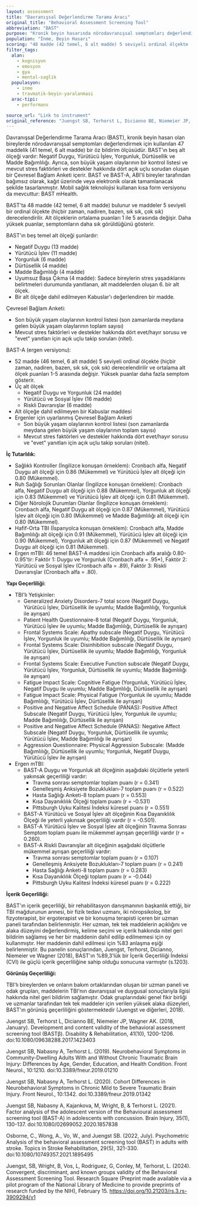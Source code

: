 ```yaml
---
layout: assessment
title: "Davranışsal Değerlendirme Tarama Aracı"
original_title: "Behavioral Assessment Screening Tool"
abbreviation: "BAST"
purpose: "Kronik beyin hasarında nörodavranışsal semptomları değerlendirmek için kullanılan 47 maddelik (41 temel, 6 alt madde) bir öz bildirim ölçüsüdür."
population: "İnme, Beyin Hasarı"
scoring: "48 madde (42 temel, 6 alt madde) 5 seviyeli ordinal ölçekte (hiçbir zaman, nadiren, bazen, sık sık, çok sık) derecelendirilir ve alt ölçek puanları 1-5 arasında değişir. Yüksek puanlar daha sık semptomları gösterir."
filter_tags:
  alan:
    - kognisyon
    - emosyon
    - gya
    - mental-saglik
  populasyon:
    - inme
    - travmatik-beyin-yaralanmasi
  arac-tipi:
    - performans

source_url: "Link to instrument"
original_reference: "Juengst SB, Terhorst L, Dicianno BE, Niemeier JP, Wagner AK. (2018, January). Development and content validity of the behavioral assessment screening tool (BASTβ). Disability & Rehabilitation, 41(10), 1200-1206. doi:10.1080/09638288.2017.1423403"
---
```





Davranışsal Değerlendirme Tarama Aracı (BAST), kronik beyin hasarı olan bireylerde nörodavranışsal semptomları değerlendirmek için kullanılan 47 maddelik (41 temel, 6 alt madde) bir öz bildirim ölçüsüdür. BAST'ın beş alt ölçeği vardır: Negatif Duygu, Yürütücü İşlev, Yorgunluk, Dürtüsellik ve Madde Bağımlılığı. Ayrıca, son büyük yaşam olaylarının bir kontrol listesi ve mevcut stres faktörleri ve destekler hakkında dört açık uçlu sorudan oluşan bir Çevresel Bağlam Anketi içerir. BAST ve BAST-A, ABI'li bireyler tarafından bağımsız olarak, kağıt üzerinde veya elektronik olarak tamamlanacak şekilde tasarlanmıştır. Mobil sağlık teknolojisi kullanan kısa form versiyonu da mevcuttur: BAST mHealth.


BAST'ta 48 madde (42 temel, 6 alt madde) bulunur ve maddeler 5 seviyeli bir ordinal ölçekte (hiçbir zaman, nadiren, bazen, sık sık, çok sık) derecelendirilir. Alt ölçeklerin ortalama puanları 1 ile 5 arasında değişir. Daha yüksek puanlar, semptomların daha sık görüldüğünü gösterir.

BAST'ın beş temel alt ölçeği şunlardır:
*   Negatif Duygu (13 madde)
*   Yürütücü İşlev (11 madde)
*   Yorgunluk (6 madde)
*   Dürtüsellik (4 madde)
*   Madde Bağımlılığı (4 madde)
*   Uyumsuz Başa Çıkma (4 madde): Sadece bireylerin stres yaşadıklarını belirtmeleri durumunda yanıtlanan, alt maddelerden oluşan 6. bir alt ölçek.
*   Bir alt ölçeğe dahil edilmeyen Kabuslar'ı değerlendiren bir madde.

Çevresel Bağlam Anketi:
*   Son büyük yaşam olaylarının kontrol listesi (son zamanlarda meydana gelen büyük yaşam olaylarının toplam sayısı)
*   Mevcut stres faktörleri ve destekler hakkında dört evet/hayır sorusu ve "evet" yanıtları için açık uçlu takip soruları (nitel).

BAST-A (ergen versiyonu):
*   52 madde (46 temel, 6 alt madde) 5 seviyeli ordinal ölçekte (hiçbir zaman, nadiren, bazen, sık sık, çok sık) derecelendirilir ve ortalama alt ölçek puanları 1-5 arasında değişir. Yüksek puanlar daha fazla semptom gösterir.
*   Üç alt ölçek
    *   Negatif Duygu ve Yorgunluk (24 madde)
    *   Yürütücü ve Sosyal İşlev (16 madde)
    *   Riskli Davranışlar (6 madde)
*   Alt ölçeğe dahil edilmeyen bir Kabuslar maddesi
*   Ergenler için uyarlanmış Çevresel Bağlam Anketi
    *   Son büyük yaşam olaylarının kontrol listesi (son zamanlarda meydana gelen büyük yaşam olaylarının toplam sayısı)
    *   Mevcut stres faktörleri ve destekler hakkında dört evet/hayır sorusu ve "evet" yanıtları için açık uçlu takip soruları (nitel).


**İç Tutarlılık:**

*   Sağlıklı Kontroller (İngilizce konuşan örneklem): Cronbach alfa, Negatif Duygu alt ölçeği için 0.86 (Mükemmel) ve Yürütücü İşlev alt ölçeği için 0.80 (Mükemmel).
*   Ruh Sağlığı Sorunları Olanlar (İngilizce konuşan örneklem): Cronbach alfa, Negatif Duygu alt ölçeği için 0.88 (Mükemmel), Yorgunluk alt ölçeği için 0.83 (Mükemmel) ve Yürütücü İşlev alt ölçeği için 0.81 (Mükemmel).
*   Diğer Nörolojik Durumları Olanlar (İngilizce konuşan örneklem): Cronbach alfa, Negatif Duygu alt ölçeği için 0.87 (Mükemmel), Yürütücü İşlev alt ölçeği için 0.80 (Mükemmel) ve Madde Bağımlılığı alt ölçeği için 0.80 (Mükemmel).
*   Hafif-Orta TBI (İspanyolca konuşan örneklem): Cronbach alfa, Madde Bağımlılığı alt ölçeği için 0.91 (Mükemmel), Yürütücü İşlev alt ölçeği için 0.90 (Mükemmel), Yorgunluk alt ölçeği için 0.87 (Mükemmel) ve Negatif Duygu alt ölçeği için 0.81 (Mükemmel).
*   Ergen mTBI: 46 temel BAST-A maddesi için Cronbach alfa aralığı 0.80-0.95'tir: Faktör 1: Duygu ve Yorgunluk (Cronbach alfa = .95*), Faktör 2: Yürütücü ve Sosyal İşlev (Cronbach alfa = .89), Faktör 3: Riskli Davranışlar (Cronbach alfa = .80).

**Yapı Geçerliliği:**

*   TBI'lı Yetişkinler:
    *   Generalized Anxiety Disorders-7 total score (Negatif Duygu, Yürütücü İşlev, Dürtüsellik ile uyumlu; Madde Bağımlılığı, Yorgunluk ile ayrışan)
    *   Patient Health Questionnaire-8 total (Negatif Duygu, Yorgunluk, Yürütücü İşlev ile uyumlu; Madde Bağımlılığı, Dürtüsellik ile ayrışan)
    *   Frontal Systems Scale: Apathy subscale (Negatif Duygu, Yürütücü İşlev, Yorgunluk ile uyumlu; Madde Bağımlılığı, Dürtüsellik ile ayrışan)
    *   Frontal Systems Scale: Disinhibition subscale (Negatif Duygu, Yürütücü İşlev, Dürtüsellik ile uyumlu; Madde Bağımlılığı, Yorgunluk ile ayrışan)
    *   Frontal Systems Scale: Executive Function subscale (Negatif Duygu, Yürütücü İşlev, Yorgunluk, Dürtüsellik ile uyumlu; Madde Bağımlılığı ile ayrışan)
    *   Fatigue Impact Scale: Cognitive Fatigue (Yorgunluk, Yürütücü İşlev, Negatif Duygu ile uyumlu; Madde Bağımlılığı, Dürtüsellik ile ayrışan)
    *   Fatigue Impact Scale: Physical Fatigue (Yorgunluk ile uyumlu; Madde Bağımlılığı, Yürütücü İşlev, Dürtüsellik ile ayrışan)
    *   Positive and Negative Affect Schedule (PANAS): Positive Affect Subscale (Negatif Duygu, Yürütücü İşlev, Yorgunluk ile uyumlu; Madde Bağımlılığı, Dürtüsellik ile ayrışan)
    *   Positive and Negative Affect Schedule (PANAS): Negative Affect Subscale (Negatif Duygu, Yorgunluk, Dürtüsellik ile uyumlu; Yürütücü İşlev, Madde Bağımlılığı ile ayrışan)
    *   Aggression Questionnaire: Physical Aggression Subscale: (Madde Bağımlılığı, Dürtüsellik ile uyumlu; Yorgunluk, Negatif Duygu, Yürütücü İşlev ile ayrışan)
*   Ergen mTBI:
    *   BAST-A Duygu ve Yorgunluk alt ölçeğinin aşağıdaki ölçütlerle yeterli yakınsak geçerliliği vardır:
        *   Travma sonrası semptomlar toplam puanı (r = 0.341)
        *   Genelleşmiş Anksiyete Bozuklukları-7 toplam puanı (r = 0.522)
        *   Hasta Sağlığı Anketi-8 toplam puanı (r = 0.553)
        *   Kısa Dayanıklılık Ölçeği toplam puanı (r = -0.531)
        *   Pittsburgh Uyku Kalitesi İndeksi küresel puanı (r = 0.551)
    *   BAST-A Yürütücü ve Sosyal İşlev alt ölçeğinin Kısa Dayanıklılık Ölçeği ile yeterli yakınsak geçerliliği vardır (r = -0.501).
    *   BAST-A Yürütücü İşlev ve Sosyal İşlev alt ölçeğinin Travma Sonrası Semptom toplam puanı ile mükemmel ayrışan geçerliliği vardır (r = 0.260).
    *   BAST-A Riskli Davranışlar alt ölçeğinin aşağıdaki ölçütlerle mükemmel ayrışan geçerliliği vardır:
        *   Travma sonrası semptomlar toplam puanı (r = 0.107)
        *   Genelleşmiş Anksiyete Bozuklukları-7 toplam puanı (r = 0.241)
        *   Hasta Sağlığı Anketi-8 toplam puanı (r = 0.283)
        *   Kısa Dayanıklılık Ölçeği toplam puanı (r = -0.044)
        *   Pittsburgh Uyku Kalitesi İndeksi küresel puanı (r = 0.222)

**İçerik Geçerliliği:**

BAST'ın içerik geçerliliği, bir rehabilitasyon danışmanının başkanlık ettiği, bir TBI mağdurunun annesi, bir fizik tedavi uzmanı, iki nöropsikolog, bir fizyoterapist, bir ergoterapist ve bir konuşma terapisti içeren bir uzman paneli tarafından belirlenmiştir. Her uzman, tek tek maddelerin açıklığını ve alaka düzeyini değerlendirmiş, kelime seçimi ve içerik hakkında nitel geri bildirim sağlamış ve her bir maddenin dahil edilip edilmemesi için oy kullanmıştır. Her maddenin dahil edilmesi için %83 anlaşma eşiği belirlenmiştir. Bu panelin sonuçlarından, Juengst, Terhorst, Dicianno, Niemeier ve Wagner (2018), BAST'ın %89,3'lük bir İçerik Geçerliliği İndeksi (CVI) ile güçlü içerik geçerliliğine sahip olduğu sonucuna varmıştır (s.1203).

**Görünüş Geçerliliği:**

TBI'lı bireylerden ve onların bakım ortaklarından oluşan bir uzman paneli ve odak grupları, maddelerin TBI'nın davranışsal ve duygusal sonuçlarıyla ilgisi hakkında nitel geri bildirim sağlamıştır. Odak gruplarındaki genel fikir birliği ve uzmanlar tarafından tek tek maddeler için verilen yüksek alaka düzeyleri, BAST'ın görünüş geçerliliğini göstermektedir (Juengst ve diğerleri, 2018).


Juengst SB, Terhorst L, Dicianno BE, Niemeier JP, Wagner AK. (2018, January). Development and content validity of the behavioral assessment screening tool (BASTβ). Disability & Rehabilitation, 41(10), 1200-1206. doi:10.1080/09638288.2017.1423403

Juengst SB, Nabasny A, Terhorst L. (2019). Neurobehavioral Symptoms in Community-Dwelling Adults With and Without Chronic Traumatic Brain Injury: Differences by Age, Gender, Education, and Health Condition. Front Neurol., 10:1210. doi:10.3389/fneur.2019.01210

Juengst SB, Nabasny A, Terhorst L. (2020). Cohort Differences in Neurobehavioral Symptoms in Chronic Mild to Severe Traumatic Brain Injury. Front Neurol., 10:1342. doi:10.3389/fneur.2019.01342

Juengst SB, Nabasny A, Kajankova, M, Wright, B, & Terhorst L. (2021). Factor analysis of the adolescent version of the Behavioural assessment screening tool (BAST-A) in adolescents with concussion. Brain Injury, 35(1), 130-137. doi:10.1080/02699052.2020.1857838

Osborne, C., Wong, A., Vo, W., and Juengst SB. (2022, July). Psychometric Analysis of the behavioral assessment screening tool (BAST) in adults with stroke. Topics in Stroke Rehabilitation, 29(5), 321-330. doi:10.1080/10749357.2021.1895495

Juengst, SB, Wright, B, Vos, L, Rodriguez, G, Conley, M, Terhorst, L. (2024). Convergent, discriminant, and known groups validity of the Behavioral Assessment Screening Tool. Research Square (Preprint made available via a pilot program of the National Library of Medicine to provide preprints of research funded by the NIH), February 15. https://doi.org/10.21203/rs.3.rs-3909294/v1

```